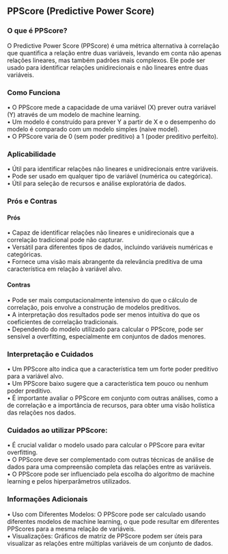 ## PPScore (Predictive Power Score)
### O que é PPScore?
O Predictive Power Score (PPScore) é uma métrica alternativa à correlação que quantifica a relação entre duas variáveis, levando em conta não apenas relações lineares, mas também padrões mais complexos. Ele pode ser usado para identificar relações unidirecionais e não lineares entre duas variáveis.<br />
### Como Funciona
•	O PPScore mede a capacidade de uma variável (X) prever outra variável (Y) através de um modelo de machine learning.<br />
•	Um modelo é construído para prever Y a partir de X e o desempenho do modelo é comparado com um modelo simples (naive model).<br />
•	O PPScore varia de 0 (sem poder preditivo) a 1 (poder preditivo perfeito).<br />
### Aplicabilidade
•	Útil para identificar relações não lineares e unidirecionais entre variáveis.<br />
•	Pode ser usado em qualquer tipo de variável (numérica ou categórica).<br />
•	Útil para seleção de recursos e análise exploratória de dados.<br />
### Prós e Contras
#### Prós
•	Capaz de identificar relações não lineares e unidirecionais que a correlação tradicional pode não capturar.<br />
•	Versátil para diferentes tipos de dados, incluindo variáveis numéricas e categóricas.<br />
•	Fornece uma visão mais abrangente da relevância preditiva de uma característica em relação à variável alvo.<br />
#### Contras
•	Pode ser mais computacionalmente intensivo do que o cálculo de correlação, pois envolve a construção de modelos preditivos.<br />
•	A interpretação dos resultados pode ser menos intuitiva do que os coeficientes de correlação tradicionais.<br />
•	Dependendo do modelo utilizado para calcular o PPScore, pode ser sensível a overfitting, especialmente em conjuntos de dados menores.<br />
### Interpretação e Cuidados
•	Um PPScore alto indica que a característica tem um forte poder preditivo para a variável alvo.<br />
•	Um PPScore baixo sugere que a característica tem pouco ou nenhum poder preditivo.<br />
•	É importante avaliar o PPScore em conjunto com outras análises, como a de correlação e a importância de recursos, para obter uma visão holística das relações nos dados.<br />
### Cuidados ao utilizar PPScore:
•	É crucial validar o modelo usado para calcular o PPScore para evitar overfitting.<br />
•	O PPScore deve ser complementado com outras técnicas de análise de dados para uma compreensão completa das relações entre as variáveis.<br />
•	O PPScore pode ser influenciado pela escolha do algoritmo de machine learning e pelos hiperparâmetros utilizados.<br />
### Informações Adicionais
•	Uso com Diferentes Modelos: O PPScore pode ser calculado usando diferentes modelos de machine learning, o que pode resultar em diferentes PPScores para a mesma relação de variáveis.<br />
•	Visualizações: Gráficos de matriz de PPScore podem ser úteis para visualizar as relações entre múltiplas variáveis de um conjunto de dados.<br />
